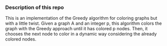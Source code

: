 ### Description of this repo

This is an implementation of the Greedy algorithm for coloring graphs but with a little twist. Given a graph A and an integer p, this algorithm colors the graph with the Greedy approach until it has colored p nodes. Then, it chooses the next node to color in a dynamic way considering the already colored nodes.


